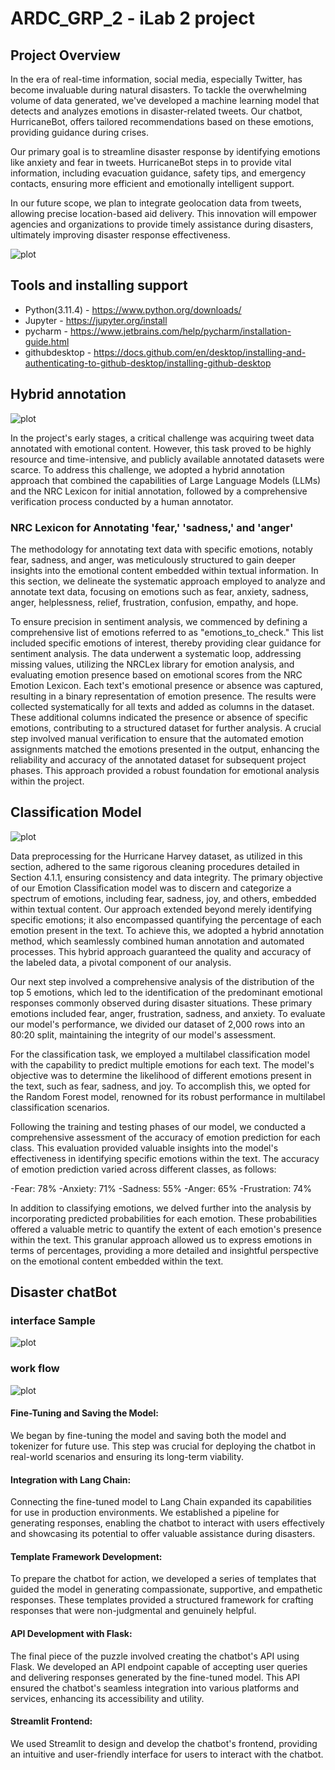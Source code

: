 # ARDC_GRP_2 - iLab 2 project 

## Project Overview
In the era of real-time information, social media, especially Twitter, has become invaluable during natural disasters. To tackle the overwhelming volume of data generated, we've developed a machine learning model that detects and analyzes emotions in disaster-related tweets. Our chatbot, HurricaneBot, offers tailored recommendations based on these emotions, providing guidance during crises.

Our primary goal is to streamline disaster response by identifying emotions like anxiety and fear in tweets. HurricaneBot steps in to provide vital information, including evacuation guidance, safety tips, and emergency contacts, ensuring more efficient and emotionally intelligent support.

In our future scope, we plan to integrate geolocation data from tweets, allowing precise location-based aid delivery. This innovation will empower agencies and organizations to provide timely assistance during disasters, ultimately improving disaster response effectiveness.

![plot](https://github.com/BharaniSurya/ARDC_GRP_2/blob/main/overall_flow.png)

## Tools and installing support 
- Python(3.11.4) - https://www.python.org/downloads/
- Jupyter - https://jupyter.org/install
- pycharm - https://www.jetbrains.com/help/pycharm/installation-guide.html
- githubdesktop - https://docs.github.com/en/desktop/installing-and-authenticating-to-github-desktop/installing-github-desktop
## Hybrid annotation 
![plot](https://github.com/BharaniSurya/ARDC_GRP_2/blob/main/hybrid_annotation.png)

In the project's early stages, a critical challenge was acquiring tweet data annotated with emotional content. However, this task proved to be highly resource and time-intensive, and publicly available annotated datasets were scarce. To address this challenge, we adopted a hybrid annotation approach that combined the capabilities of Large Language Models (LLMs) and the NRC Lexicon for initial annotation, followed by a comprehensive verification process conducted by a human annotator.

### NRC Lexicon for Annotating 'fear,' 'sadness,' and 'anger'

The methodology for annotating text data with specific emotions, notably fear, sadness, and anger, was meticulously structured to gain deeper insights into the emotional content embedded within textual information. In this section, we delineate the systematic approach employed to analyze and annotate text data, focusing on emotions such as fear, anxiety, sadness, anger, helplessness, relief, frustration, confusion, empathy, and hope.

To ensure precision in sentiment analysis, we commenced by defining a comprehensive list of emotions referred to as "emotions_to_check." This list included specific emotions of interest, thereby providing clear guidance for sentiment analysis. The data underwent a systematic loop, addressing missing values, utilizing the NRCLex library for emotion analysis, and evaluating emotion presence based on emotional scores from the NRC Emotion Lexicon. Each text's emotional presence or absence was captured, resulting in a binary representation of emotion presence. The results were collected systematically for all texts and added as columns in the dataset. These additional columns indicated the presence or absence of specific emotions, contributing to a structured dataset for further analysis. A crucial step involved manual verification to ensure that the automated emotion assignments matched the emotions presented in the output, enhancing the reliability and accuracy of the annotated dataset for subsequent project phases. This approach provided a robust foundation for emotional analysis within the project.


## Classification Model 
![plot](https://github.com/BharaniSurya/ARDC_GRP_2/blob/main/classification.png)

Data preprocessing for the Hurricane Harvey dataset, as utilized in this section, adhered to the same rigorous cleaning procedures detailed in Section 4.1.1, ensuring consistency and data integrity. The primary objective of our Emotion Classification model was to discern and categorize a spectrum of emotions, including fear, sadness, joy, and others, embedded within textual content. Our approach extended beyond merely identifying specific emotions; it also encompassed quantifying the percentage of each emotion present in the text. To achieve this, we adopted a hybrid annotation method, which seamlessly combined human annotation and automated processes. This hybrid approach guaranteed the quality and accuracy of the labeled data, a pivotal component of our analysis.

Our next step involved a comprehensive analysis of the distribution of the top 5 emotions, which led to the identification of the predominant emotional responses commonly observed during disaster situations. These primary emotions included fear, anger, frustration, sadness, and anxiety. To evaluate our model's performance, we divided our dataset of 2,000 rows into an 80:20 split, maintaining the integrity of our model's assessment.

For the classification task, we employed a multilabel classification model with the capability to predict multiple emotions for each text. The model's objective was to determine the likelihood of different emotions present in the text, such as fear, sadness, and joy. To accomplish this, we opted for the Random Forest model, renowned for its robust performance in multilabel classification scenarios.

Following the training and testing phases of our model, we conducted a comprehensive assessment of the accuracy of emotion prediction for each class. This evaluation provided valuable insights into the model's effectiveness in identifying specific emotions within the text. The accuracy of emotion prediction varied across different classes, as follows:

-Fear: 78%
-Anxiety: 71%
-Sadness: 55%
-Anger: 65%
-Frustration: 74%

In addition to classifying emotions, we delved further into the analysis by incorporating predicted probabilities for each emotion. These probabilities offered a valuable metric to quantify the extent of each emotion's presence within the text. This granular approach allowed us to express emotions in terms of percentages, providing a more detailed and insightful perspective on the emotional content embedded within the text.

## Disaster chatBot
### interface Sample

![plot](https://github.com/BharaniSurya/ARDC_GRP_2/blob/main/MicrosoftTeams-image%20(3).png)

### work flow
![plot](https://github.com/BharaniSurya/ARDC_GRP_2/blob/main/MicrosoftTeams-image%20(4).png)
#### Fine-Tuning and Saving the Model: 
We began by fine-tuning the model and saving both the model and tokenizer for future use. This step was crucial for deploying the chatbot in real-world scenarios and ensuring its long-term viability.

#### Integration with Lang Chain:
Connecting the fine-tuned model to Lang Chain expanded its capabilities for use in production environments. We established a pipeline for generating responses, enabling the chatbot to interact with users effectively and showcasing its potential to offer valuable assistance during disasters.

#### Template Framework Development: 
To prepare the chatbot for action, we developed a series of templates that guided the model in generating compassionate, supportive, and empathetic responses. These templates provided a structured framework for crafting responses that were non-judgmental and genuinely helpful.

#### API Development with Flask: 
The final piece of the puzzle involved creating the chatbot's API using Flask. We developed an API endpoint capable of accepting user queries and delivering responses generated by the fine-tuned model. This API ensured the chatbot's seamless integration into various platforms and services, enhancing its accessibility and utility.

#### Streamlit Frontend: 
We used Streamlit to design and develop the chatbot's frontend, providing an intuitive and user-friendly interface for users to interact with the chatbot.
